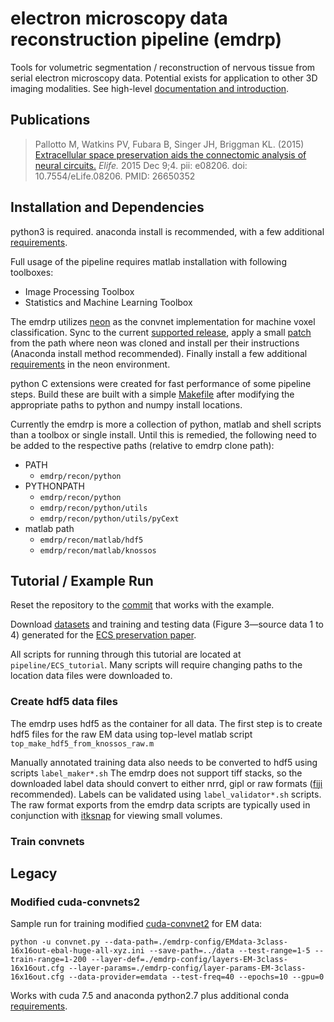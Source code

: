 # electron microscopy data reconstruction pipeline (emdrp)

Tools for volumetric segmentation / reconstruction of nervous tissue from serial electron microscopy data. Potential exists for application to other 3D imaging modalities. See high-level [documentation and introduction](doc/wiki/README.md).

## Publications

> Pallotto M, Watkins PV, Fubara B, Singer JH, Briggman KL. (2015)
> [Extracellular space preservation aids the connectomic analysis of neural circuits.](https://elifesciences.org/articles/08206)
> *Elife.* 2015 Dec 9;4. pii: e08206. doi: 10.7554/eLife.08206. PMID: 26650352

## Installation and Dependencies

python3 is required. anaconda install is recommended, with a few additional [requirements](doc/setup/python3_pip_requirements.txt).

Full usage of the pipeline requires matlab installation with following toolboxes:
- Image Processing Toolbox
- Statistics and Machine Learning Toolbox

The emdrp utilizes [neon](https://github.com/NervanaSystems/neon) as the convnet implementation for machine voxel classification. Sync to the current [supported release](neon3/neon_version.txt), apply a small [patch](neon3/neon.patch) from the path where neon was cloned and install per their instructions (Anaconda install method recommended). Finally install a few additional [requirements](neon3/requirements.txt) in the neon environment.

python C extensions were created for fast performance of some pipeline steps. Build these are built with a simple [Makefile](recon/python/utils/pyCext/Makefile) after modifying the appropriate paths to python and numpy install locations.

Currently the emdrp is more a collection of python, matlab and shell scripts than a toolbox or single install. Until this is remedied, the following need to be added to the respective paths (relative to emdrp clone path):

- PATH
  - `emdrp/recon/python`
- PYTHONPATH
  - `emdrp/recon/python`
  - `emdrp/recon/python/utils`
  - `emdrp/recon/python/utils/pyCext`
- matlab path
  - `emdrp/recon/matlab/hdf5`
  - `emdrp/recon/matlab/knossos`

## Tutorial / Example Run

Reset the repository to the [commit]() that works with the example.

Download [datasets](https://elifesciences.org/articles/08206/figures#data-sets) and training and testing data (Figure 3—source data 1 to 4) generated for the [ECS preservation paper](https://elifesciences.org/articles/08206).

All scripts for running through this tutorial are located at `pipeline/ECS_tutorial`. Many scripts will require changing paths to the location data files were downloaded to.

### Create hdf5 data files

The emdrp uses hdf5 as the container for all data. The first step is to create hdf5 files for the raw EM data using top-level matlab script `top_make_hdf5_from_knossos_raw.m`

Manually annotated training data also needs to be converted to hdf5 using scripts `label_maker*.sh` The emdrp does not support tiff stacks, so the downloaded label data should convert to either nrrd, gipl or raw formats ([fiji](https://fiji.sc/) recommended). Labels can be validated using `label_validator*.sh` scripts. The raw format exports from the emdrp data scripts are typically used in conjunction with [itksnap](http://www.itksnap.org/pmwiki/pmwiki.php) for viewing small volumes.

### Train convnets



## Legacy

### Modified cuda-convnets2

Sample run for training modified [cuda-convnet2](https://github.com/akrizhevsky/cuda-convnet2) for EM data:

```
python -u convnet.py --data-path=./emdrp-config/EMdata-3class-16x16out-ebal-huge-all-xyz.ini --save-path=../data --test-range=1-5 --train-range=1-200 --layer-def=./emdrp-config/layers-EM-3class-16x16out.cfg --layer-params=./emdrp-config/layer-params-EM-3class-16x16out.cfg --data-provider=emdata --test-freq=40 --epochs=10 --gpu=0
```
Works with cuda 7.5 and anaconda python2.7 plus additional conda [requirements](doc/setup/python2_conda_requirements.txt).
